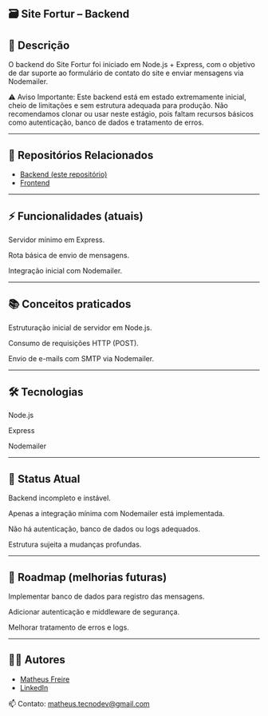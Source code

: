 ## 🗃️ Site Fortur – Backend

## 📖 Descrição

O backend do Site Fortur foi iniciado em Node.js + Express, com o objetivo de dar suporte ao formulário de contato do site e enviar mensagens via Nodemailer.

⚠️ Aviso Importante: Este backend está em estado extremamente inicial, cheio de limitações e sem estrutura adequada para produção.
Não recomendamos clonar ou usar neste estágio, pois faltam recursos básicos como autenticação, banco de dados e tratamento de erros.

---

## 🔗 Repositórios Relacionados

- [Backend (este repositório)](https://github.com/Matheus-TecDev/Fortur-Backend.git)
- [Frontend](https://github.com/Matheus-TecDev/Fortur.git)

---

## ⚡ Funcionalidades (atuais)

Servidor mínimo em Express.

Rota básica de envio de mensagens.

Integração inicial com Nodemailer.

---

## 📚 Conceitos praticados

Estruturação inicial de servidor em Node.js.

Consumo de requisições HTTP (POST).

Envio de e-mails com SMTP via Nodemailer.

---

## 🛠️ Tecnologias

Node.js

Express

Nodemailer

---

## 🚧 Status Atual

Backend incompleto e instável.

Apenas a integração mínima com Nodemailer está implementada.

Não há autenticação, banco de dados ou logs adequados.

Estrutura sujeita a mudanças profundas.

---

## 📌 Roadmap (melhorias futuras)

Implementar banco de dados para registro das mensagens.

Adicionar autenticação e middleware de segurança.

Melhorar tratamento de erros e logs.

---

## 👨‍💻 Autores

- [Matheus Freire](https://github.com/Matheus-TecDev)  
- [LinkedIn](https://www.linkedin.com/in/matheus-freire-martins-da-costa-318622376/)  

📫 Contato: [matheus.tecnodev@gmail.com](mailto:matheus.tecnodev@gmail.com)
